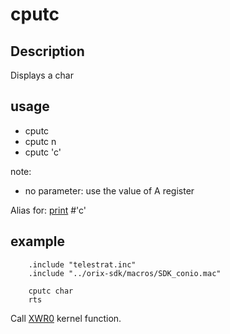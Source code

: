 # cputc

## Description

Displays a char

## usage

- cputc
- cputc n
- cputc 'c'

note:

- no parameter: use the value of A register

Alias for: [print](print.md) #'c'

## example

```ca65
    .include "telestrat.inc"
    .include "../orix-sdk/macros/SDK_conio.mac"

    cputc char
    rts
```

Call [XWR0](../../../developer_manual/kernel/primitives/XWR0) kernel function.
